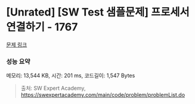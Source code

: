 # [Unrated] [SW Test 샘플문제] 프로세서 연결하기 - 1767 

[문제 링크](https://swexpertacademy.com/main/code/problem/problemDetail.do?contestProbId=AV4suNtaXFEDFAUf) 

### 성능 요약

메모리: 13,544 KB, 시간: 201 ms, 코드길이: 1,547 Bytes



> 출처: SW Expert Academy, https://swexpertacademy.com/main/code/problem/problemList.do